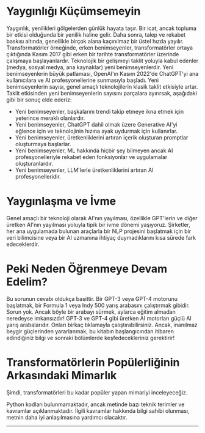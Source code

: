 # Yaygınlığı Küçümsemeyin
Yaygınlık, yenilikleri gölgelerden günlük hayata taşır. Bir icat, ancak topluma bir etkisi olduğunda bir yenilik haline gelir. Daha sonra, talep ve rekabet baskısı altında, genellikle birçok alana kaçınılmaz bir üstel hızda yayılır. Transformatörler örneğinde, erken benimseyenler, transformatörler ortaya çıktığında Kasım 2017 gibi erken bir tarihte transformatörler üzerinde çalışmaya başlayanlardır. Teknolojik bir gelişmeyi taklit yoluyla kabul edenler (medya, sosyal medya, ana kaynaklar) yeni benimseyenlerdir. Yeni benimseyenlerin büyük patlaması, OpenAI'ın Kasım 2022'de ChatGPT'yi ana kullanıcılara ve AI profesyonellerine sunmasıyla başladı. Yeni benimseyenlerin sayısı, genel amaçlı teknolojilerin klasik taklit etkisiyle artar. Taklit etkisinden yeni benimseyenlerin sayısını parçalara ayırırsak, aşağıdaki gibi bir sonuç elde ederiz: 
- Yeni benimseyenler, başkalarını trendi takip etmeye ikna etmek için yeterince meraklı olanlardır.
- Yeni benimseyenler, ChatGPT dahil olmak üzere Generative AI'yi eğlence için ve teknolojinin hızına ayak uydurmak için kullanırlar.
- Yeni benimseyenler, üretkenliklerini artıran içerik oluşturan promptlar oluşturmaya başlarlar.
- Yeni benimseyenler, ML hakkında hiçbir şey bilmeyen ancak AI profesyonelleriyle rekabet eden fonksiyonlar ve uygulamalar oluşturanlardır.
- Yeni benimseyenler, LLM'lerle üretkenliklerini artıran AI profesyonelleridir.

# Yaygınlaşma ve İvme
Genel amaçlı bir teknoloji olarak AI'nın yayılması, özellikle GPT'lerin ve diğer üretken AI'nın yayılması yoluyla tipik bir ivme dönemi yaşıyoruz. Şirketler, her ana uygulamada bulunan araçlarla bir NLP projesini başlatmak için bir veri bilimcisine veya bir AI uzmanına ihtiyaç duymadıklarını kısa sürede fark edeceklerdir.

# Peki Neden Öğrenmeye Devam Edelim?
Bu sorunun cevabı oldukça basittir. Bir GPT-3 veya GPT-4 motorunu başlatmak, bir Formula 1 veya Indy 500 yarış arabasını çalıştırmak gibidir. Sorun yok. Ancak böyle bir arabayı sürmek, aylarca eğitim almadan neredeyse imkansızdır! GPT-3 ve GPT-4 gibi üretken AI motorları güçlü AI yarış arabalarıdır. Onları birkaç tıklamayla çalıştırabilirsiniz. Ancak, inanılmaz beygir güçlerinden yararlanmak, bu kitabın başlangıcından itibaren edindiğiniz bilgi ve sonraki bölümlerde keşfedecekleriniz gerektirir!

# Transformatörlerin Popülerliğinin Arkasındaki Mimarlık
Şimdi, transformatörleri bu kadar popüler yapan mimariyi inceleyeceğiz.

Python kodları bulunmamaktadır, ancak metinde bazı teknik terimler ve kavramlar açıklanmaktadır. İlgili kavramlar hakkında bilgi sahibi olunması, metnin daha iyi anlaşılmasına yardımcı olacaktır.

---

